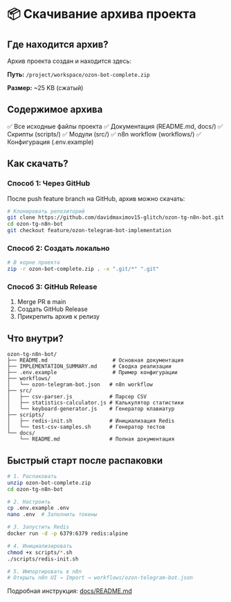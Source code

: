 # 📦 Скачивание архива проекта

## Где находится архив?

Архив проекта создан и находится здесь:

**Путь:** `/project/workspace/ozon-bot-complete.zip`

**Размер:** ~25 KB (сжатый)

## Содержимое архива

✅ Все исходные файлы проекта
✅ Документация (README.md, docs/)
✅ Скрипты (scripts/)
✅ Модули (src/)
✅ n8n workflow (workflows/)
✅ Конфигурация (.env.example)

## Как скачать?

### Способ 1: Через GitHub
После push feature branch на GitHub, архив можно скачать:
```bash
# Клонировать репозиторий
git clone https://github.com/davidmaximov15-glitch/ozon-tg-n8n-bot.git
cd ozon-tg-n8n-bot
git checkout feature/ozon-telegram-bot-implementation
```

### Способ 2: Создать локально
```bash
# В корне проекта
zip -r ozon-bot-complete.zip . -x ".git/*" ".git"
```

### Способ 3: GitHub Release
1. Merge PR в main
2. Создать GitHub Release
3. Прикрепить архив к релизу

## Что внутри?

```
ozon-tg-n8n-bot/
├── README.md                     # Основная документация
├── IMPLEMENTATION_SUMMARY.md     # Сводка реализации
├── .env.example                  # Пример конфигурации
├── workflows/
│   └── ozon-telegram-bot.json   # n8n workflow
├── src/
│   ├── csv-parser.js            # Парсер CSV
│   ├── statistics-calculator.js # Калькулятор статистики
│   └── keyboard-generator.js    # Генератор клавиатур
├── scripts/
│   ├── redis-init.sh            # Инициализация Redis
│   └── test-csv-samples.sh      # Генератор тестов
└── docs/
    └── README.md                # Полная документация
```

## Быстрый старт после распаковки

```bash
# 1. Распаковать
unzip ozon-bot-complete.zip
cd ozon-tg-n8n-bot

# 2. Настроить
cp .env.example .env
nano .env  # Заполнить токены

# 3. Запустить Redis
docker run -d -p 6379:6379 redis:alpine

# 4. Инициализировать
chmod +x scripts/*.sh
./scripts/redis-init.sh

# 5. Импортировать в n8n
# Открыть n8n UI → Import → workflows/ozon-telegram-bot.json
```

Подробная инструкция: [docs/README.md](docs/README.md)
